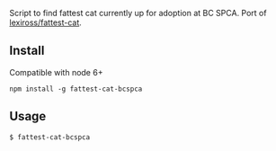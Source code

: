 Script to find fattest cat currently up for adoption at BC SPCA. Port of [lexiross/fattest-cat](https://github.com/lexiross/fattest-cat).

## Install

Compatible with node 6+

`npm install -g fattest-cat-bcspca`

## Usage

`$ fattest-cat-bcspca`